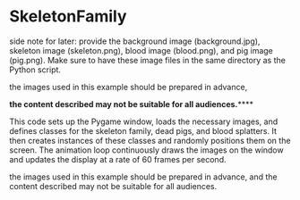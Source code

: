 # SkeletonFamily

side note for later: provide the background image (background.jpg), skeleton image (skeleton.png), blood image (blood.png), and pig image (pig.png). Make sure to have these image files in the same directory as the Python script.

the images used in this example should be prepared in advance, 

******the content described may not be suitable for all audiences.**********

This code sets up the Pygame window, loads the necessary images, and defines classes for the skeleton family, dead pigs, and blood splatters. It then creates instances of these classes and randomly positions them on the screen. The animation loop continuously draws the images on the window and updates the display at a rate of 60 frames per second.

the images used in this example should be prepared in advance, and the content described may not be suitable for all audiences.
